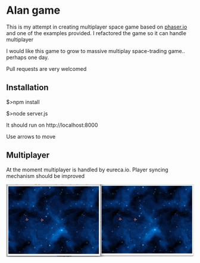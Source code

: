 # Alan game

This is my attempt in creating multiplayer space game based on [phaser.io](http://phaser.io/) and one of the examples provided. I refactored the game so it can handle multiplayer

I would like this game to grow to massive multiplay space-trading game.. perhaps one day.

Pull requests are very welcomed

## Installation 

$>npm install

$>node server.js

It should run on http://localhost:8000

Use arrows to move

## Multiplayer

At the moment multiplayer is handled by eureca.io. Player syncing mechanism should be improved

![screenshot](https://raw.githubusercontent.com/majest/alan-game/master/screenshot.png)
